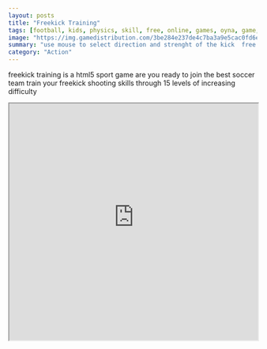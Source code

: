 ```yaml
---
layout: posts
title: "Freekick Training"
tags: [football, kids, physics, skill, free, online, games, oyna, game, free, games, play, play, games]
image: "https://img.gamedistribution.com/3be284e237de4c7ba3a9e5cac0fd6ee3.jpg"
summary: "use mouse to select direction and strenght of the kick  free online games oyna game free games play play games"
category: "Action"
---
```


freekick training is a html5 sport game are you ready to join the best soccer team train your freekick shooting skills through 15 levels of increasing difficulty

<iframe width="100%" height="480px;" src="https://html5.gamedistribution.com/3be284e237de4c7ba3a9e5cac0fd6ee3/"></iframe>